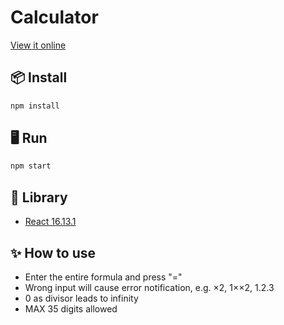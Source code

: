 # Calculator

[View it online](https://xyddd.github.io/calculator/)

## 📦 Install

```bash
npm install
```

## 🖥  Run

```bash
npm start
```

## 🔗 Library

- [React 16.13.1](https://github.com/facebook/react)

## ✨ How to use

- Enter the entire formula and press "="
- Wrong input will cause error notification, e.g. ×2, 1××2, 1.2.3
- 0 as divisor leads to infinity
- MAX 35 digits allowed
